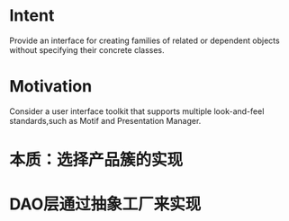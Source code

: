 # Intent

Provide an interface for creating families of related or dependent objects without specifying their concrete classes. 

# Motivation

Consider a user interface toolkit that supports multiple look-and-feel standards,such as Motif and Presentation Manager. 

# 本质：选择产品簇的实现

# DAO层通过抽象工厂来实现